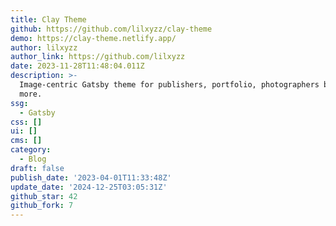 ```yaml
---
title: Clay Theme
github: https://github.com/lilxyzz/clay-theme
demo: https://clay-theme.netlify.app/
author: lilxyzz
author_link: https://github.com/lilxyzz
date: 2023-11-28T11:48:04.011Z
description: >-
  Image-centric Gatsby theme for publishers, portfolio, photographers blogs and
  more.
ssg:
  - Gatsby
css: []
ui: []
cms: []
category:
  - Blog
draft: false
publish_date: '2023-04-01T11:33:48Z'
update_date: '2024-12-25T03:05:31Z'
github_star: 42
github_fork: 7
---
```

